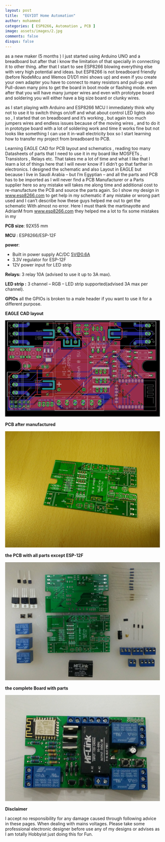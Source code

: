 ```yaml
---
layout: post
title:  "EGYIOT Home Automation"
author: mohammed
categories: [ ESP8266, Automation , PCB ]
image: assets/images/2.jpg
comments: false
disqus: false
---
```

as a new maker (5 months ) I just started using Arduino UNO and a breadboard but after that i know the limitation of that specially in connecting it to other thing. after that I start to see ESP8266 blowing everything else with very high potential and ideas. but ESP8266 is not breadboard friendly (before NodeMcu and Wemos D1/D1 mini shows up) and even if you create your own adapter you have to connect to many resistors and pull-up and Pull-down many pins to get the board in boot mode or flashing mode. even after that you will have many jumper wires and even with prototype board and soldering you will either have a big size board or clunky wires.

as I start playing with Arduino and ESP8266 MCU I immediately think why not to use it to switch things on/off and what about control LED lights also so , I started that on breadboard and it’s working , but again too much jumpers wires and endless issues because of the moving wires , and to do it in prototype board with a lot of soldering work and time it works fine but not looks like something I can use it in-wall electricity box so I start learning how to transfer my project from breadboard to PCB.

Learning EAGLE CAD for PCB layout and schematics , reading too many Datasheets of parts that I need to use it in my board like MOSFETs , Transistors , Relays etc. That takes me a lot of time and what I like that I learn a lot of things here that I will never know if I didn’t go that farther in electronics. I designed the schematic and also Layout in EAGLE but because I live in Saudi Arabia – but I’m Egyptian – and all the parts and PCB has to be imported as I will never find a PCB Manufacturer or a Parts supplier here so any mistake will takes me along time and additional cost to re-manufacture the PCB and source the parts again. So I show my design in www.esp8266.com to get help in my schematic if any mistake or wrong part used and I can’t describe how these guys helped me out to get the schematic With almost no error. Here I must thank the martinayotte and AdrianM from www.esp8266.com they helped me a lot to fix some mistakes in my

**PCB size**: 92X55 mm

**MCU** : ESP8266/ESP-12F

**power**:

- Built in power supply AC/DC 5V@0.6A
- 3.3V regulator for ESP-12F
- 12V power input for LED strip

**Relays:** 3 relay 10A (advised to use it up to 3A max).

**LED strip :** 3 channel – RGB – LED strip supported(advised 3A max per channel).

**GPIOs** all the GPIOs is broken to a male header if you want to use it for a different purpose.

**EAGLE CAD layout**


![image](/assets/images/eagle.png)

**PCB after manufactured**

![image](/assets/images/PCB.jpg)

**the PCB with all parts except ESP-12F**

![image](/assets/images/PCB_Com.jpg)

**the complete Board with parts**

![image](/assets/images/poupPCB.png)

**Disclaimer**

I accept no responsibility for any damage caused through following advice in these pages. When dealing with mains voltages. Please take some professional electronic designer before use any of my designs or advises as I am totally Hobbyist just doing this for Fun.